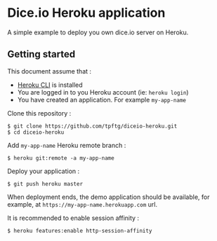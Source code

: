 # Dice.io Heroku application

A simple example to deploy you own dice.io server on Heroku.

## Getting started

This document assume that :

* [Heroku CLI](https://devcenter.heroku.com/articles/heroku-command-line) is installed
* You are logged in to you Heroku account (ie: `heroku login`)
* You have created an application. For example `my-app-name`

Clone this repository :

```shell
$ git clone https://github.com/tpftg/diceio-heroku.git
$ cd diceio-heroku
```

Add `my-app-name` Heroku remote branch :

```shell
$ heroku git:remote -a my-app-name
```

Deploy your application :

```shell
$ git push heroku master
```

When deployment ends, the demo application should be available, for example, at `https://my-app-name.herokuapp.com` url.

It is recommended to enable session affinity :

```shell
$ heroku features:enable http-session-affinity
```
